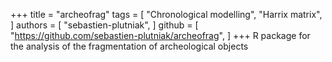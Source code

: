 +++
title = "archeofrag"
tags = [
  "Chronological modelling",
  "Harrix matrix",
]
authors = [
  "sebastien-plutniak",
]
github = [
  "https://github.com/sebastien-plutniak/archeofrag",
]
+++
R package for the analysis of the fragmentation of archeological objects

